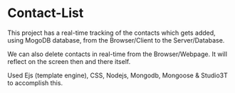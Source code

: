 # Contact-List

This project has a real-time tracking of the contacts which gets added, using MogoDB database, from the Browser/Client to the Server/Database. 

We can also delete contacts in real-time from the Browser/Webpage. It will reflect on the screen then and there itself.

Used Ejs (template engine), CSS, Nodejs, Mongodb, Mongoose & Studio3T to accomplish this.